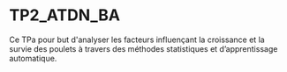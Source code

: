 # TP2_ATDN_BA
Ce TPa pour but d'analyser les facteurs influençant la croissance et la survie des poulets à travers des méthodes statistiques et d’apprentissage automatique.

